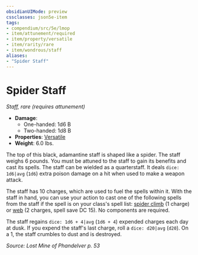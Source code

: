```yaml
---
obsidianUIMode: preview
cssclasses: json5e-item
tags:
- compendium/src/5e/lmop
- item/attunement/required
- item/property/versatile
- item/rarity/rare
- item/wondrous/staff
aliases: 
- "Spider Staff"
---
```

# Spider Staff
*Staff, rare (requires attunement)*  

- **Damage**:
  - One-handed: 1d6 B
  - Two-handed: 1d8 B
- **Properties**: [Versatile](4-Resources/Compendium/rules/item-properties.md#Versatile)
- **Weight**: 6.0 lbs.

The top of this black, adamantine staff is shaped like a spider. The staff weighs 6 pounds. You must be attuned to the staff to gain its benefits and cast its spells. The staff can be wielded as a quarterstaff. It deals `dice: 1d6|avg` (`1d6`) extra poison damage on a hit when used to make a weapon attack.

The staff has 10 charges, which are used to fuel the spells within it. With the staff in hand, you can use your action to cast one of the following spells from the staff if the spell is on your class's spell list: [spider climb](4-Resources/Compendium/spells/spider-climb.md) (1 charge) or [web](4-Resources/Compendium/spells/web.md) (2 charges, spell save DC 15). No components are required.

The staff regains `dice: 1d6 + 4|avg` (`1d6 + 4`) expended charges each day at dusk. If you expend the staff's last charge, roll a `dice: d20|avg` (`d20`). On a 1, the staff crumbles to dust and is destroyed.

*Source: Lost Mine of Phandelver p. 53*